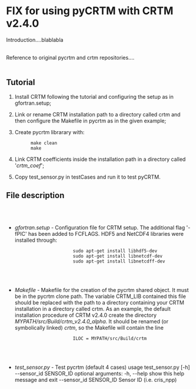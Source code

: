 # FIX for using pyCRTM with CRTM v2.4.0

Introduction....blablabla
<br/><br/>

Reference to original pycrtm and crtm repositories....
<br/><br/>

## Tutorial

 1. Install CRTM following the tutorial and configuring the setup as in gfortran.setup;
 2. Link or rename CRTM installation path to a directory called crtm and then configure the Makefile in pycrtm as in the given example;
 3. Create pycrtm librarary with:
    
              make clean
              make
 4. Link CRTM coefficients inside the installation path in a directory called '*crtm_coef*';
 5. Copy test_sensor.py in testCases and run it to test pyCRTM.


## File description

<br/><br/>
- *gfortran.setup* - Configuration file for CRTM setup. The additional flag '-fPIC' has been added to FCFLAGS.
                   HDF5 and NetCDF4 libraries were installed through:
  
                            sudo apt-get install libhdf5-dev
                            sudo apt-get install libnetcdf-dev
                            sudo apt-get install libnetcdff-dev

<br/><br/>
- *Makefile* - Makefile for the creation of the pycrtm shared object. It must be in the pycrtm clone path.
               The variable CRTM_LIB contained this file should be replaced with the path to a directory containing your CRTM installation in a directory called crtm.
               As an example, the default installation procedure of CRTM v2.4.0 create the directory *MYPATH/src/Build/crtm_v2.4.0_alpha*. It should be renamed (or symbolically linked) *crtm*,
               so the Makefile will contain the line

                            ILOC = MYPATH/src/Build/crtm

<br/><br/>
- *test_sensor.py* - Test pycrtm (default 4 cases) 
   usage test_sensor.py [-h] --sensor_id SENSOR_ID
        optional arguments:
          -h, --help            show this help message and exit
          --sensor_id SENSOR_ID
                                Sensor ID (i.e. cris_npp)
